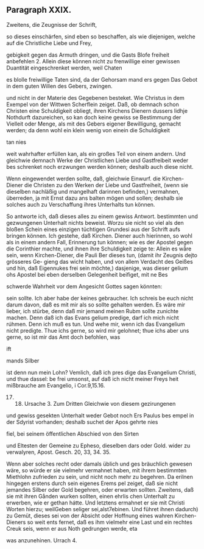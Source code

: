 

<!-- Seite 460 -->
Paragraph XXIX.
---------------

Zweitens, die Zeugnisse der Schrift,

so dieses einschärfen, sind eben so beschaffen, als wie diejenigen, welche auf die Christliche Liebe und Frey,

gebigkeit gegen das Armuth dringen, und die Gasts Blofe freiheit anbefehlen 2. Allein diese können nicht zu frenwillige einer gewissen Duantität eingeschrenket werden, weil Chaten

es blolle freiwillige Taten sind, da der Gehorsam mand ers gegen Das Gebot in dem guten Willen des Gebers, zwingen.

und nicht in der Materie des Gegebenen besteket. Wie Christus in dem Exempel von der Wittwen Scherflein zeiget. Daß, ob demnach schon Christen eine Schuldigkeit obliegt, ihren Kirchens Dienern dussers lidhje Nothdurft dazureichen, so kan doch keine gewiss se Bestimmung der Vielleit oder Menge, als mit des Gebers eigener Bewilligung, gemacht werden; da denn wohl ein klein wenig von einein die Schuldigkeit

tan nies
<!-- Seite 461 -->
weit wahrhafter erfüllen kan, als ein großes Teil von einem andern. Und gleichwie demnach Werke der Christlichen Liebe und Gastfreibeit weder bes schrenket noch erzwungen werden können; deshalb auch diese nicht.

Wenn eingewendet werden sollte, daß, gleichwie Einwurf. die Kirchen-Diener die Christen zu den Werken der Liebe und Gastfreiheit, (wenn sie dieselben nachläßig und mangelhaft darinnen befinden,) vermahnen, überreden, ja mit Ernst dazu ans balten mögen und sollen; deshalb sie solches auch zu Verschaffung ihres Unterhalts tun können.

So antworte ich, daß dieses alles zu einem gewiss Antwort. bestimmten und gezwungenen Unterhalt nichts beweist. Worzu sie nicht so viel als den bloßen Schein eines einzigen tüchtigen Grundesi aus der Schrift aufs bringen können. Ich gestehe, daß Kirchen. Diener auch hierinnen, so wohl als in einem andern Fall, Erinnerung tun können; wie es der Apostel gegen die Corinthier machte, und ihnen ihre Schuldigkeit zeige te: Allein es wåre sein, wenn Kirchen-Diener, die Pauli Ber dieses tun, (damit ihr Zeugnis dejto grösseres Ge- gieng das wicht haben, und von allem Verdacht des Geißes und hin, daß Eigennukes frei sein möchte,) dasjenige, was dieser gelium ohs Apostel bei eben derselben Gelegenheit beifiget, mit ne Bes

schwerde Wahrheit vor dem Angesicht Gottes sagen könnten:

sein sollte. Ich aber habe der keines gebraucher. Ich schreis be euch nicht darum davon, daß es mit mir als so sollte gehalten werden. Es wäre mir lieber, ich stürbe, denn daß mir jemand meinen Rubm sollte zunichte machen. Denn daß ich das Evans gelium predige, darf ich mich nicht rúhmen. Denn ich muß es tun. Und wehe mir, wenn ich das Evangelium nicht predigte. Thue ichs gerne, so wird mir gelohnet; thue ichs aber uns gerne, so ist mir das Amt doch befohlen, was

ift


mands Silber
<!-- Seite 462 -->
ist denn nun mein Lohn? Vemlich, daß ich pres dige das Evangelium Christi, und thue dassel: be frei umsonst, auf daß ich nicht meiner Freys heit mißbrauche am Evangelio, i Cor.9,15.16.

17. 18. Ursache 3. Zum Dritten Gleichwie von diesem gezirungenen

und gewiss gesekten Unterhalt weder Gebot noch Ers Paulus bes empel in der Sdyrist vorhanden; deshalb suchet der Apos gehrte nies

fiel, bei seinem öffentlichen Abschied von den Sirten

und Eltesten der Gemeine zu Epheso, dieselben dars oder Gold. wider zu verwalyren, Apost. Gesch. 20, 33, 34. 35.

Wenn aber solches recht oder damals üblich und ges bräuchlich gewesen wäre, so würde er sie vielmehr vermahnet haben, mit ihrem bestimmten Miethlohn zufrieden zu sein, und nicht noch mehr zu begehren. Da erilnen hingegen erstens durch sein eigenes Erems pel zeiget, daß sie nicht jemandes Silber oder Gold begehren, oder erwarten sollten. Zweitens, daß sie mit ihren Gånden wurken sollten, einen ehrlis chen Unterhalt zu erwerben, wie er gethan hátte. Und letztens ermahnet er sie mit Christi Worten hierzu; weilGeben seliger sei,alst7ebinen. Und führet ihnen dadurch) zu Gemüt, dieses sei von der Absicht oder Hoffnung eines wahren Kirchen-Dieners so weit ents fernet, daß es ihm vielmehr eine Last und ein rechtes Creuk seis, wenn er aus Noth gedrungen werde, eta

was anzunehinen. Urrach 4.
